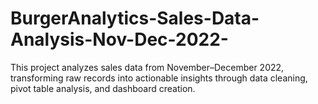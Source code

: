 # BurgerAnalytics-Sales-Data-Analysis-Nov-Dec-2022-
This project analyzes sales data from November–December 2022, transforming raw records into actionable insights through data cleaning, pivot table analysis, and dashboard creation.

